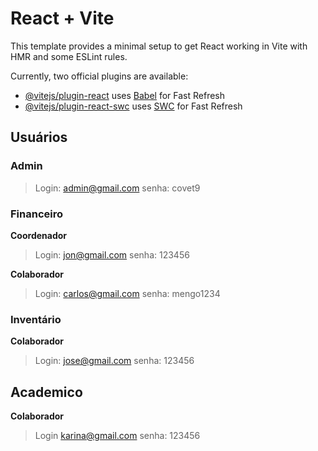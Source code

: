 # React + Vite

This template provides a minimal setup to get React working in Vite with HMR and some ESLint rules.

Currently, two official plugins are available:

- [@vitejs/plugin-react](https://github.com/vitejs/vite-plugin-react/blob/main/packages/plugin-react/README.md) uses [Babel](https://babeljs.io/) for Fast Refresh
- [@vitejs/plugin-react-swc](https://github.com/vitejs/vite-plugin-react-swc) uses [SWC](https://swc.rs/) for Fast Refresh

## Usuários

### Admin

> Login: admin@gmail.com senha: covet9

### Financeiro

**Coordenador**

> Login: jon@gmail.com senha: 123456

**Colaborador**

> Login: carlos@gmail.com senha: mengo1234

### Inventário

**Colaborador**

> Login: jose@gmail.com senha: 123456

## Academico

**Colaborador**

> Login karina@gmail.com senha: 123456
